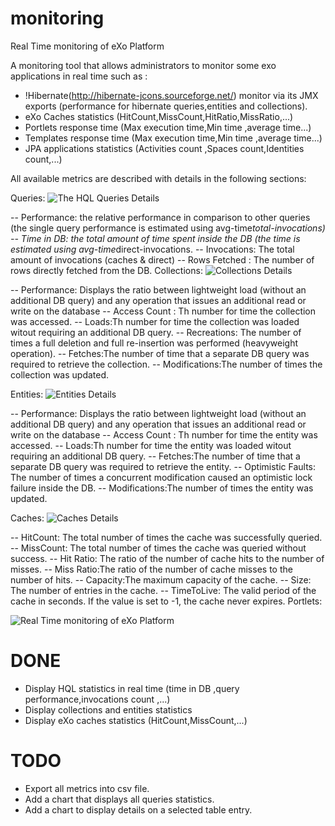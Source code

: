# monitoring
Real Time monitoring of eXo Platform

A monitoring tool that allows administrators to monitor some exo applications in real time such as :

- !Hibernate(http://hibernate-jcons.sourceforge.net/) monitor via its JMX exports  (performance for hibernate queries,entities and collections).
- eXo Caches statistics (HitCount,MissCount,HitRatio,MissRatio,...)
- Portlets response time (Max execution time,Min time ,average time...)
- Templates response time (Max execution time,Min time ,average time...)
- JPA applications statistics (Activities count ,Spaces count,Identities count,...)

All available metrics are described with details in the following sections:


Queries:
![The HQL Queries Details](https://github.com/exo-addons/monitoring/blob/master/portlet/docs/images/Queries.png)

-- Performance: the relative performance in comparison to other queries (the single query performance is estimated using avg-time*total-invocations)
-- Time in DB: the total amount of time spent inside the DB (the time is estimated using avg-time*direct-invocations.
-- Invocations: The total amount of invocations (caches & direct)
-- Rows Fetched : The number of rows directly fetched from the DB.
Collections:
![Collections Details](https://github.com/exo-addons/monitoring/blob/master/portlet/docs/images/Collections.png)

-- Performance:  Displays the ratio between lightweight load (without an additional DB query) and any operation that issues  an additional read or write on the database
-- Access Count : Th number for time the collection was accessed.
-- Loads:Th number for time the collection was loaded witout requiring an additional DB query.
-- Recreations: The number of times a full deletion and full re-insertion was performed (heavyweight operation).
-- Fetches:The number of time that a separate DB query was required to retrieve the collection.
-- Modifications:The number of times the collection was updated.

Entities:
![Entities Details](https://github.com/exo-addons/monitoring/blob/master/portlet/docs/images/Entities.png)

-- Performance:  Displays the ratio between lightweight load (without an additional DB query) and any operation that issues  an additional read or write on the database
-- Access Count : Th number for time the entity was accessed.
-- Loads:Th number for time the entity was loaded witout requiring an additional DB query.
-- Fetches:The number of time that a separate DB query was required to retrieve the entity.
-- Optimistic Faults: The number of times a concurrent modification caused an optimistic lock failure inside the DB.
-- Modifications:The number of times the entity was updated.

Caches:
![Caches Details](https://github.com/exo-addons/monitoring/blob/master/portlet/docs/images/Caches.png)

-- HitCount: The total number of times the cache was successfully queried.
-- MissCount: The total number of times the cache was queried without success.
-- Hit Ratio: The ratio of the number of cache hits to the number of misses.
-- Miss Ratio:The ratio of the number of cache misses to the number of hits.
-- Capacity:The maximum capacity of the cache.
-- Size: The number of entries in the cache.
-- TimeToLive: The valid period of the cache in seconds. If the value is set to -1, the cache never expires.
Portlets:






![Real Time monitoring of eXo Platform](https://github.com/exo-addons/monitoring/blob/master/portlet/docs/images/Monitoring.png)

DONE
===============

- Display HQL statistics in real time (time in DB ,query performance,invocations count ,...)
- Display collections and entities statistics
- Display eXo caches statistics (HitCount,MissCount,...)




TODO
===============

- Export all metrics into csv file.
- Add a chart that displays all queries statistics.
- Add a chart to display details on a selected table entry.

